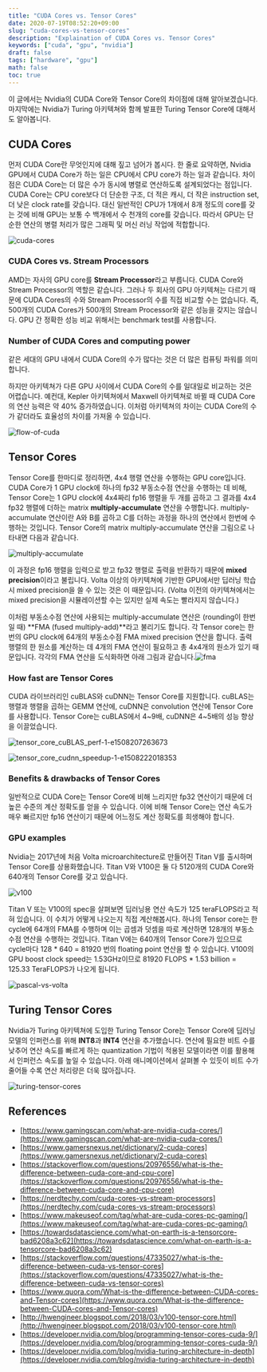 ```yaml
---
title: "CUDA Cores vs. Tensor Cores"
date: 2020-07-19T08:52:20+09:00
slug: "cuda-cores-vs-tensor-cores"
description: "Explaination of CUDA Cores vs. Tensor Cores"
keywords: ["cuda", "gpu", "nvidia"]
draft: false
tags: ["hardware", "gpu"]
math: false
toc: true
---
```


이 글에서는 Nvidia의 CUDA Core와 Tensor Core의 차이점에 대해 알아보겠습니다. 마지막에는 Nvidia가 Turing 아키텍쳐와 함께 발표한 Turing Tensor Core에 대해서도 알아봅니다.

## CUDA Cores

먼저 CUDA Core란 무엇인지에 대해 짚고 넘어가 봅시다. 한 줄로 요약하면, Nvidia GPU에서 CUDA Core가 하는 일은 CPU에서 CPU core가 하는 일과 같습니다. 차이점은 CUDA Core는 더 많은 수가 동시에 병렬로 연산하도록 설계되었다는 점입니다. CUDA Core는 CPU core보다 더 단순한 구조, 더 적은 캐시, 더 작은 instruction set, 더 낮은 clock rate를 갖습니다. 대신 일반적인 CPU가 1개에서 8개 정도의 core를 갖는 것에 비해 GPU는 보통 수 백개에서 수 천개의 core를 갖습니다. 따라서 GPU는 단순한 연산의 병렬 처리가 많은 그래픽 및 머신 러닝 작업에 적합합니다.

![cuda-cores](/images/cuda-cores-vs-tensor-cores/cuda-cores.jpg)

### CUDA Cores vs. Stream Processors

AMD는 자사의 GPU core를 **Stream Processor**라고 부릅니다. CUDA Core와 Stream Processor의 역할은 같습니다. 그러나 두 회사의 GPU 아키텍쳐는 다르기 때문에 CUDA Cores의 수와 Stream Processor의 수를 직접 비교할 수는 없습니다. 즉, 500개의 CUDA Cores가 500개의 Stream Processor와 같은 성능을 갖지는 않습니다. GPU 간 정확한 성능 비교 위해서는 benchmark test를 사용합니다.

### Number of CUDA Cores and computing power

같은 세대의 GPU 내에서 CUDA Core의 수가 많다는 것은 더 많은 컴퓨팅 파워를 의미합니다. 

하지만 아키텍쳐가 다른 GPU 사이에서 CUDA Core의 수를 일대일로 비교하는 것은 어렵습니다. 예컨대, Kepler 아키텍쳐에서 Maxwell 아키텍쳐로 바뀔 때 CUDA Core의 연산 능력은 약 40% 증가하였습니다. 이처럼 아키텍쳐의 차이는 CUDA Core의 수가 같더라도 효율성의 차이를 가져올 수 있습니다.

![flow-of-cuda](/images/cuda-cores-vs-tensor-cores/flow-of-cuda.jpg)

## Tensor Cores

Tensor Core를 한마디로 정리하면, 4x4 행렬 연산을 수행하는 GPU core입니다. CUDA Core가 1 GPU clock에 하나의 fp32 부동소수점 연산을 수행하는 데 비해, Tensor Core는 1 GPU clock에 4x4짜리 fp16 행렬을 두 개를 곱하고 그 결과를 4x4 fp32 행렬에 더하는 matrix **multiply-accumulate** 연산을 수행합니다. multiply-accumulate 연산이란 A와 B를 곱하고 C를 더하는 과정을 하나의 연산에서 한번에 수행하는 것입니다. Tensor Core의 matrix multiply-accumulate 연산을 그림으로 나타내면 다음과 같습니다.

![multiply-accumulate](/images/cuda-cores-vs-tensor-cores/multiply-accumulate.png)



이 과정은 fp16 행렬을 입력으로 받고 fp32 행렬로 출력을 반환하기 때문에 **mixed precision**이라고 불립니다. Volta 이상의 아키텍쳐에 기반한 GPU에서만 딥러닝 학습 시 mixed precision을 쓸 수 있는 것은 이 때문입니다. (Volta 이전의 아키텍쳐에서는 mixed precision을 시뮬레이션할 수는 있지만 실제 속도는 빨라지지 않습니다.)

이처럼 부동소수점 연산에 사용되는 multiply-accumulate 연산은 (rounding이 한번일 때) **FMA (fused multiply-add)**라고 불리기도 합니다. 각 Tensor core는 한 번의 GPU clock에 64개의 부동소수점 FMA mixed precision 연산을 합니다. 출력 행렬의 한 원소를 계산하는 데 4개의 FMA 연산이 필요하고 총 4x4개의 원소가 있기 때문입니다. 각각의 FMA 연산을 도식화하면 아래 그림과 같습니다.![fma](/images/cuda-cores-vs-tensor-cores/fma.png)

### How fast are Tensor Cores

CUDA 라이브러리인 cuBLAS와 cuDNN는 Tensor Core를 지원합니다. cuBLAS는 행렬과 행렬을 곱하는 GEMM 연산에, cuDNN은 convolution 연산에 Tensor Core를 사용합니다. Tensor Core는 cuBLAS에서 4~9배, cuDNN은 4~5배의 성능 향상을 이끌었습니다.

![tensor_core_cuBLAS_perf-1-e1508207263673](/images/cuda-cores-vs-tensor-cores/tensor_core_cuBLAS_perf-1-e1508207263673.png)

![tensor_core_cudnn_speedup-1-e1508222018353](/images/cuda-cores-vs-tensor-cores/tensor_core_cudnn_speedup-1-e1508222018353.png)

### Benefits & drawbacks of Tensor Cores

일반적으로 CUDA Core는 Tensor Core에 비해 느리지만 fp32 연산이기 때문에 더 높은 수준의 계산 정확도를 얻을 수 있습니다. 이에 비해 Tensor Core는 연산 속도가 매우 빠르지만 fp16 연산이기 때문에 어느정도 계산 정확도를 희생해야 합니다.

### GPU examples

Nvidia는 2017년에 처음 Volta microarchitecture로 만들어진 Titan V를 출시하며 Tensor Core를 상용화했습니다. Titan V와 V100은 둘 다 5120개의 CUDA Core와 640개의 Tensor Core를 갖고 있습니다.

![v100](/images/cuda-cores-vs-tensor-cores/v100.png)

Titan V 또는 V100의 spec을 살펴보면 딥러닝용 연산 속도가 125 teraFLOPS라고 적혀 있습니다. 이 수치가 어떻게 나오는지 직접 계산해봅시다. 하나의 Tensor core는 한 cycle에 64개의 FMA를 수행하며 이는 곱셈과 덧셈을 따로 계산하면 128개의 부동소수점 연산을 수행하는 것입니다. Titan V에는 640개의 Tensor Core가 있으므로 cycle마다 128 * 640 = 81920 번의 floating point 연산을 할 수 있습니다. V100의 GPU boost clock speed는 1.53GHz이므로 81920 FLOPS * 1.53 billion = 125.33 TeraFLOPS가 나오게 됩니다.

![pascal-vs-volta](/images/cuda-cores-vs-tensor-cores/pascal-vs-volta.gif)



## Turing Tensor Cores

Nvidia가 Turing 아키텍쳐에 도입한 Turing Tensor Core는 Tensor Core에 딥러닝 모델의 인퍼런스를 위해 **INT8**과 **INT4** 연산을 추가했습니다. 연산에 필요한 비트 수를 낮추어 연산 속도를 빠르게 하는 quantization 기법이 적용된 모델이라면 이를 활용해서 인퍼런스 속도를 높일 수 있습니다. 아래 애니메이션에서 살펴볼 수 있듯이 비트 수가 줄어들 수록 연산 처리량은 더욱 많아집니다.

![turing-tensor-cores](/images/cuda-cores-vs-tensor-cores/turing-tensor-cores.gif)

## References

- [https://www.gamingscan.com/what-are-nvidia-cuda-cores/](https://www.gamingscan.com/what-are-nvidia-cuda-cores/)
- [https://www.gamersnexus.net/dictionary/2-cuda-cores](https://www.gamersnexus.net/dictionary/2-cuda-cores)
- [https://stackoverflow.com/questions/20976556/what-is-the-difference-between-cuda-core-and-cpu-core](https://stackoverflow.com/questions/20976556/what-is-the-difference-between-cuda-core-and-cpu-core)
- [https://nerdtechy.com/cuda-cores-vs-stream-processors](https://nerdtechy.com/cuda-cores-vs-stream-processors)
- [https://www.makeuseof.com/tag/what-are-cuda-cores-pc-gaming/](https://www.makeuseof.com/tag/what-are-cuda-cores-pc-gaming/)
- [https://towardsdatascience.com/what-on-earth-is-a-tensorcore-bad6208a3c62](https://towardsdatascience.com/what-on-earth-is-a-tensorcore-bad6208a3c62)
- [https://stackoverflow.com/questions/47335027/what-is-the-difference-between-cuda-vs-tensor-cores](https://stackoverflow.com/questions/47335027/what-is-the-difference-between-cuda-vs-tensor-cores)
- [https://www.quora.com/What-is-the-difference-between-CUDA-cores-and-Tensor-cores](https://www.quora.com/What-is-the-difference-between-CUDA-cores-and-Tensor-cores)
- [http://hwengineer.blogspot.com/2018/03/v100-tensor-core.html](http://hwengineer.blogspot.com/2018/03/v100-tensor-core.html)
- [https://developer.nvidia.com/blog/programming-tensor-cores-cuda-9/](https://developer.nvidia.com/blog/programming-tensor-cores-cuda-9/)
- [https://developer.nvidia.com/blog/nvidia-turing-architecture-in-depth](https://developer.nvidia.com/blog/nvidia-turing-architecture-in-depth)

